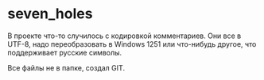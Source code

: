 # seven_holes
В проекте что-то случилось с кодировкой комментариев. Они все в UTF-8, надо переобразовать в Windows 1251 или что-нибудь другое, что поддерживает русские символы.

Все файлы не в папке, создал GIT.
